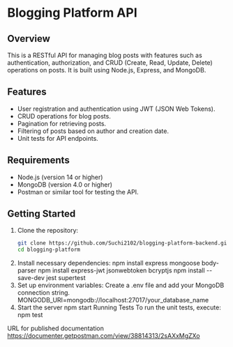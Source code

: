 # Blogging Platform API

## Overview
This is a RESTful API for managing blog posts with features such as authentication, authorization, and CRUD (Create, Read, Update, Delete) operations on posts. It is built using Node.js, Express, and MongoDB.

## Features
- User registration and authentication using JWT (JSON Web Tokens).
- CRUD operations for blog posts.
- Pagination for retrieving posts.
- Filtering of posts based on author and creation date.
- Unit tests for API endpoints.

## Requirements
- Node.js (version 14 or higher)
- MongoDB (version 4.0 or higher)
- Postman or similar tool for testing the API.

## Getting Started

1. Clone the repository:
   ```bash
   git clone https://github.com/Suchi2102/blogging-platform-backend.git
   cd blogging-platform
2. Install necessary dependencies:
   npm install express mongoose body-parser
   npm install express-jwt jsonwebtoken bcryptjs
   npm install --save-dev jest supertest
3. Set up environment variables:
   Create a .env file and add your MongoDB connection string.
   MONGODB_URI=mongodb://localhost:27017/your_database_name
4. Start the server
   npm start
Running Tests
To run the unit tests, execute:
npm test

URL for published documentation
https://documenter.getpostman.com/view/38814313/2sAXxMgZXo

